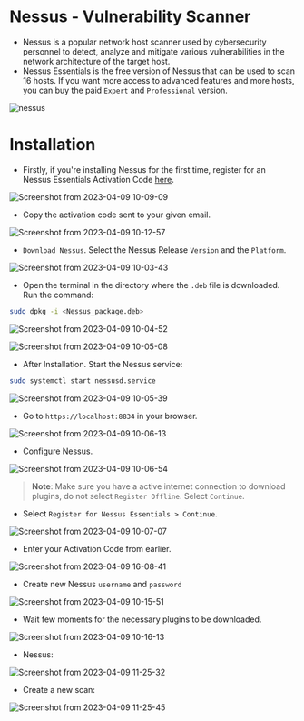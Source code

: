 # Nessus - Vulnerability Scanner

- Nessus is a popular network host scanner used by cybersecurity personnel to detect, analyze and mitigate various vulnerabilities in the network architecture of the target host.
- Nessus Essentials is the free version of Nessus that can be used to scan 16 hosts. If you want more access to advanced features and more hosts, you can buy the paid `Expert` and `Professional` version.

![nessus](https://user-images.githubusercontent.com/70995581/230767302-49d2c28c-ad09-4894-a918-1cc136828129.png)

# Installation

- Firstly, if you're installing Nessus for the first time, register for an Nessus Essentials Activation Code [here](https://www.tenable.com/products/nessus/nessus-essentials).

![Screenshot from 2023-04-09 10-09-09](https://user-images.githubusercontent.com/70995581/230766364-62d92d80-cf63-4aa0-9ea2-0337f8f6452e.png)

- Copy the activation code sent to your given email.

![Screenshot from 2023-04-09 10-12-57](https://user-images.githubusercontent.com/70995581/230766424-32697b80-d002-47a0-935d-4a2ef0252587.png)

- `Download Nessus`. Select the Nessus Release `Version` and the `Platform`.

![Screenshot from 2023-04-09 10-03-43](https://user-images.githubusercontent.com/70995581/230766537-50a5fae8-9bcd-4bc3-8576-f6c9bb4f8979.png)

- Open the terminal in the directory where the `.deb` file is downloaded. Run the command:

```bash
sudo dpkg -i <Nessus_package.deb>
```
![Screenshot from 2023-04-09 10-04-52](https://user-images.githubusercontent.com/70995581/230766734-c63f8dbb-ce55-4029-b992-048a4a7ea118.png)

![Screenshot from 2023-04-09 10-05-08](https://user-images.githubusercontent.com/70995581/230766753-e0600b10-df6c-45e4-bdb2-03d17c5aa3cf.png)
- After Installation. Start the Nessus service:

```bash
sudo systemctl start nessusd.service
```
![Screenshot from 2023-04-09 10-05-39](https://user-images.githubusercontent.com/70995581/230766847-fc7e3a7f-51a0-4eab-9ea4-bbe9ac4f3289.png)

- Go to `https://localhost:8834` in your browser.

![Screenshot from 2023-04-09 10-06-13](https://user-images.githubusercontent.com/70995581/230767053-99039c20-f2d2-4407-a696-bb42fe619595.png)

- Configure Nessus.

![Screenshot from 2023-04-09 10-06-54](https://user-images.githubusercontent.com/70995581/230767100-26e448f7-a614-4690-bce8-3146127aa8b6.png)
>**Note**: Make sure you have a active internet connection to download plugins, do not select `Register Offline`. Select `Continue`.
- Select `Register for Nessus Essentials > Continue`.

![Screenshot from 2023-04-09 10-07-07](https://user-images.githubusercontent.com/70995581/230768011-eeeb2f67-2b29-4ffe-9ac7-84113887c023.png)

- Enter your Activation Code from earlier.

![Screenshot from 2023-04-09 16-08-41](https://user-images.githubusercontent.com/70995581/230767937-c436baad-45ae-4c75-8f2d-b102633f41fd.png)
- Create new Nessus `username` and `password`

![Screenshot from 2023-04-09 10-15-51](https://user-images.githubusercontent.com/70995581/230768087-e3d61f3a-00d2-4e95-b170-018a66577646.png)
- Wait few moments for the necessary plugins to be downloaded.
 
 ![Screenshot from 2023-04-09 10-16-13](https://user-images.githubusercontent.com/70995581/230768165-25b2255e-a451-4efd-9a6c-79c78f55c970.png)
- Nessus:

![Screenshot from 2023-04-09 11-25-32](https://user-images.githubusercontent.com/70995581/230768279-a56ca701-a35f-4281-bf6b-27e1c4f24feb.png)

- Create a new scan:

![Screenshot from 2023-04-09 11-25-45](https://user-images.githubusercontent.com/70995581/230768240-b751967f-a38e-42bb-8ec7-db6c191125b8.png)

